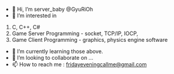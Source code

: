 - 👋 Hi, I’m server_baby @GyuRiOh
- 👀 I’m interested in 
1) C, C++, C#
2) Game Server Programming - socket, TCP/IP, IOCP, 
3) Game Client Programming - graphics, physics engine software
- 🌱 I’m currently learning those above.
- 💞️ I’m looking to collaborate on ...
- 📫 How to reach me : fridayeveningcallme@gmail.com

<!---
GyuRiOh/GyuRiOh is a ✨ special ✨ repository because its `README.md` (this file) appears on your GitHub profile.
You can click the Preview link to take a look at your changes.
--->
